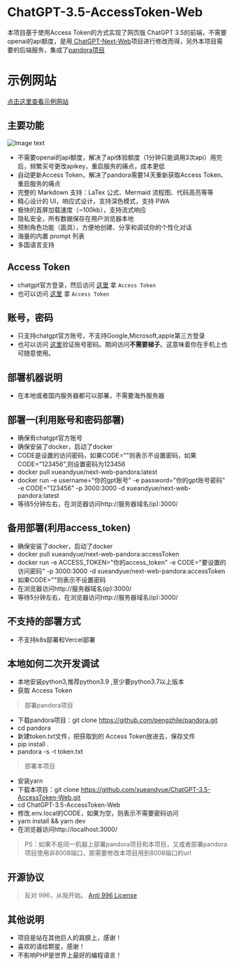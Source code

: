 # ChatGPT-3.5-AccessToken-Web
本项目基于使用Access Token的方式实现了网页版 ChatGPT 3.5的前端，不需要openai的api额度，是用<a href="https://github.com/Yidadaa/ChatGPT-Next-Web" target="_blank" title="ChatGPT-Next-Web">
ChatGPT-Next-Web</a>项目进行修改而得，另外本项目需要的后端服务，集成了<a href="https://github.com/pengzhile/pandora" target="_blank" title="pandora项目">pandora项目</a>
# 示例网站
<a href="https://www.aichatgpt5.com/" target="_blank" title="示例网站">点击这里查看示例网站</a>


## 主要功能
![Image text](https://github.com/xueandyue/ChatGPT-3.5-AccessToken-Web/blob/main/doc/images/index.jpg)
- 不需要openai的api额度，解决了api体验额度（1分钟只能调用3次api）用完后，频繁买号更改apikey，重启服务的痛点，成本更低
- 自动更新Access Token，解决了pandora需要14天重新获取Access Token、重启服务的痛点
- 完整的 Markdown 支持：LaTex 公式、Mermaid 流程图、代码高亮等等
- 精心设计的 UI，响应式设计，支持深色模式，支持 PWA
- 极快的首屏加载速度（~100kb），支持流式响应
- 隐私安全，所有数据保存在用户浏览器本地
- 预制角色功能（面具），方便地创建、分享和调试你的个性化对话
- 海量的内置 prompt 列表
- 多国语言支持


## Access Token

* chatgpt官方登录，然后访问 [这里](http://chat.openai.com/api/auth/session) 拿 `Access Token`
* 也可以访问 [这里](http://ai-20230626.fakeopen.com/auth) 拿 `Access Token`



## 账号，密码

* 只支持chatgpt官方账号，不支持Google,Microsoft,apple第三方登录
* 也可以访问 [这里](https://ai-20230626.fakeopen.com/auth1)验证账号密码。期间访问**不需要梯子**。这意味着你在手机上也可随意使用。



## 部署机器说明
* 在本地或者国内服务器都可以部署，不需要海外服务器


## 部署一(利用账号和密码部署)
* 确保有chatgpt官方账号
* 确保安装了docker，启动了docker
* CODE是设置的访问密码，如果CODE=""则表示不设置密码，如果CODE="123456",则设置密码为123456
* docker pull xueandyue/next-web-pandora:latest
* docker run -e username="你的gpt账号" -e password="你的gpt账号密码" -e CODE="123456" -p 3000:3000 -d xueandyue/next-web-pandora:latest
* 等待5分钟左右，在浏览器访问http://服务器域名(ip):3000/

## 备用部署(利用access_token)
* 确保安装了docker，启动了docker
* docker pull xueandyue/next-web-pandora:accessToken
* docker run -e ACCESS_TOKEN="你的access_token" -e CODE="要设置的访问密码" -p 3000:3000 -d xueandyue/next-web-pandora:accessToken
* 如果CODE=""则表示不设置密码
* 在浏览器访问http://服务器域名(ip):3000/
* 等待5分钟左右，在浏览器访问http://服务器域名(ip):3000/


## 不支持的部署方式
* 不支持k8s部署和Vercel部署


## 本地如何二次开发调试
* 本地安装python3,推荐python3.9 ,至少要python3.7以上版本
* 获取 Access Token
> 部署pandora项目
* 下载pandora项目：git clone https://github.com/pengzhile/pandora.git
* cd pandora
* 新建token.txt文件，把获取到的 Access Token放进去，保存文件
* pip install .
* pandora -s -t token.txt
> 部署本项目
* 安装yarn
* 下载本项目：git clone https://github.com/xueandyue/ChatGPT-3.5-AccessToken-Web.git
* cd ChatGPT-3.5-AccessToken-Web
* 修改.env.local的CODE，如果为空，则表示不需要密码访问
* yarn install && yarn dev
* 在浏览器访问http://localhost:3000/

>PS：如果不是同一机器上部署pandora项目和本项目，又或者部署pandora项目使用非8008端口，那需要修改本项目用到8008端口的url



## 开源协议

> 反对 996，从我开始。
[Anti 996 License](https://github.com/kattgu7/Anti-996-License/blob/master/LICENSE_CN_EN)


## 其他说明


* 项目是站在其他巨人的肩膀上，感谢！
* 喜欢的请给颗星，感谢！
* 不影响PHP是世界上最好的编程语言！
